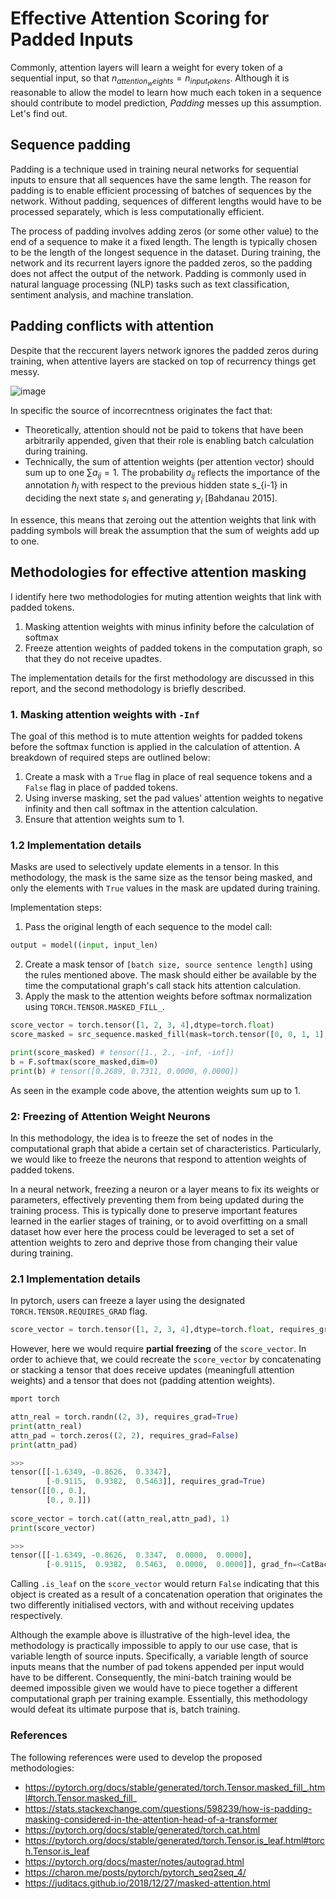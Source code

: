 # Effective Attention Scoring for Padded Inputs

Commonly, attention layers will learn a weight for every token of a sequential input, so that $n_{attention_weights} = n_{input_tokens}$. Although it is reasonable to allow the model to learn how much each token in a sequence should contribute to model prediction, $Padding$ messes up this assumption. Let's find out.

## Sequence padding

Padding is a technique used in training neural networks for sequential inputs to ensure that all sequences have the same length. The reason for padding is to enable efficient processing of batches of sequences by the network. Without padding, sequences of different lengths would have to be processed separately, which is less computationally efficient.

The process of padding involves adding zeros (or some other value) to the end of a sequence to make it a fixed length. The length is typically chosen to be the length of the longest sequence in the dataset. During training, the network and its recurrent layers ignore the padded zeros, so the padding does not affect the output of the network. Padding is commonly used in natural language processing (NLP) tasks such as text classification, sentiment analysis, and machine translation.

## Padding conflicts with attention

Despite that the reccurent layers network ignores the padded zeros during training, when attentive layers are stacked on top of recurrency things get messy. 

![image](https://user-images.githubusercontent.com/429321/220701296-7a0d50e7-5540-41d6-a766-bb9ce347f895.png)

In specific the source of incorrecntness originates the fact that:
- Theoretically, attention should not be paid to tokens that have been arbitrarily appended, given that their role is enabling batch calculation during training.
- Technically, the sum of attention weights (per attention vector) should sum up to one $\sum{a_{ij}} = 1$. The probability $a_{ij}$ reflects the importance of the annotation $h_j$ with respect to the previous hidden state s_{i-1} in deciding the next state $s_i$ and generating $y_i$ [Bahdanau 2015]. 

In essence, this means that zeroing out the attention weights that link with padding symbols will break the assumption that the sum of weights add up to one.

## Methodologies for effective attention masking

I identify here two methodologies for muting attention weights that link with padded tokens.

1. Masking attention weights with minus infinity before the calculation of softmax
2. Freeze attention weights of padded tokens in the computation graph, so that they do not receive upadtes.

The implementation details for the first methodology are discussed in this report, and the second methodology is briefly described.

### 1. Masking attention weights with `-Inf`

The goal of this method is to mute attention weights for padded tokens before the softmax function is applied in the calculation of attention. A breakdown of required steps are outlined below:

1.	Create a mask with a `True` flag in place of real sequence tokens and a `False` flag in place of padded tokens.
2.	Using inverse masking, set the pad values’ attention weights to negative infinity and then call softmax in the attention calculation. 
3.	Ensure that attention weights sum to 1.

### 1.2 Implementation details

Masks are used to selectively update elements in a tensor. In this methodology, the mask is the same size as the tensor being masked, and only the elements with `True` values in the mask are updated during training.

Implementation steps:
1. Pass the original length of each sequence to the model call:
  ```python
  output = model((input, input_len)
  ```
2. Create a mask tensor of `[batch size, source sentence length]` using the rules mentioned above. The mask should either be available by the time the computational graph's call stack hits attention calculation.
4. Apply the mask to the attention weights before softmax normalization using `TORCH.TENSOR.MASKED_FILL_`.

```python
score_vector = torch.tensor([1, 2, 3, 4],dtype=torch.float)
score_masked = src_sequence.masked_fill(mask=torch.tensor([0, 0, 1, 1],dtype=torch.bool), value=-np.inf)

print(score_masked) # tensor([1., 2., -inf, -inf])
b = F.softmax(score_masked,dim=0)
print(b) # tensor([0.2689, 0.7311, 0.0000, 0.0000])
```
As seen in the example code above, the attention weights sum up to $1$. 

### 2: Freezing of Attention Weight Neurons 

In this methodology, the idea is to freeze the set of nodes in the computational graph that abide a certain set of characteristics. Particularly, we would like to freeze the neurons that respond to attention weights of padded tokens.

In a neural network, freezing a neuron or a layer means to fix its weights or parameters, effectively preventing them from being updated during the training process. This is typically done to preserve important features learned in the earlier stages of training, or to avoid overfitting on a small dataset how ever here the process could be leveraged to set a set of attention weights to zero and deprive those from changing their value during training.

### 2.1 Implementation details

In pytorch, users can freeze a layer using the designated `TORCH.TENSOR.REQUIRES_GRAD` flag.

```python
score_vector = torch.tensor([1, 2, 3, 4],dtype=torch.float, requires_grad=True)
```

However, here we would require __partial freezing__ of the `score_vector`. In order to achieve that, we could recreate the `score_vector` by concatenating or stacking a tensor that does receive updates (meaningfull attention weights) and a tensor that does not (padding attention weights).

```python
mport torch 

attn_real = torch.randn((2, 3), requires_grad=True)
print(attn_real)
attn_pad = torch.zeros((2, 2), requires_grad=False)
print(attn_pad)

>>>
tensor([[-1.6349, -0.8626,  0.3347],
        [-0.9115,  0.9382,  0.5463]], requires_grad=True)
tensor([[0., 0.],
        [0., 0.]])
        
score_vector = torch.cat((attn_real,attn_pad), 1)
print(score_vector)

>>>
tensor([[-1.6349, -0.8626,  0.3347,  0.0000,  0.0000],
        [-0.9115,  0.9382,  0.5463,  0.0000,  0.0000]], grad_fn=<CatBackward0>)
```

Calling `.is_leaf` on the `score_vector` would return `False` indicating that this object is created as a result of a concatenation operation that originates the two differently initialised vectors, with and without receiving updates respectively.

Although the example above is illustrative of the high-level idea, the methodology is practically impossible to apply to our use case, that is variable length of source inputs. Specifically, a variable length of source inputs means that the number of pad tokens appended per input would have to be different. Consequently, the mini-batch training would be deemed impossible given we would have to piece together a different computational graph per training example. Essentially, this methodology would defeat its ultimate purpose that is, batch training.

### References

The following references were used to develop the proposed methodologies:

- https://pytorch.org/docs/stable/generated/torch.Tensor.masked_fill_.html#torch.Tensor.masked_fill_
- https://stats.stackexchange.com/questions/598239/how-is-padding-masking-considered-in-the-attention-head-of-a-transformer
- https://pytorch.org/docs/stable/generated/torch.cat.html
- https://pytorch.org/docs/stable/generated/torch.Tensor.is_leaf.html#torch.Tensor.is_leaf
- https://pytorch.org/docs/master/notes/autograd.html
- https://charon.me/posts/pytorch/pytorch_seq2seq_4/
- https://juditacs.github.io/2018/12/27/masked-attention.html


